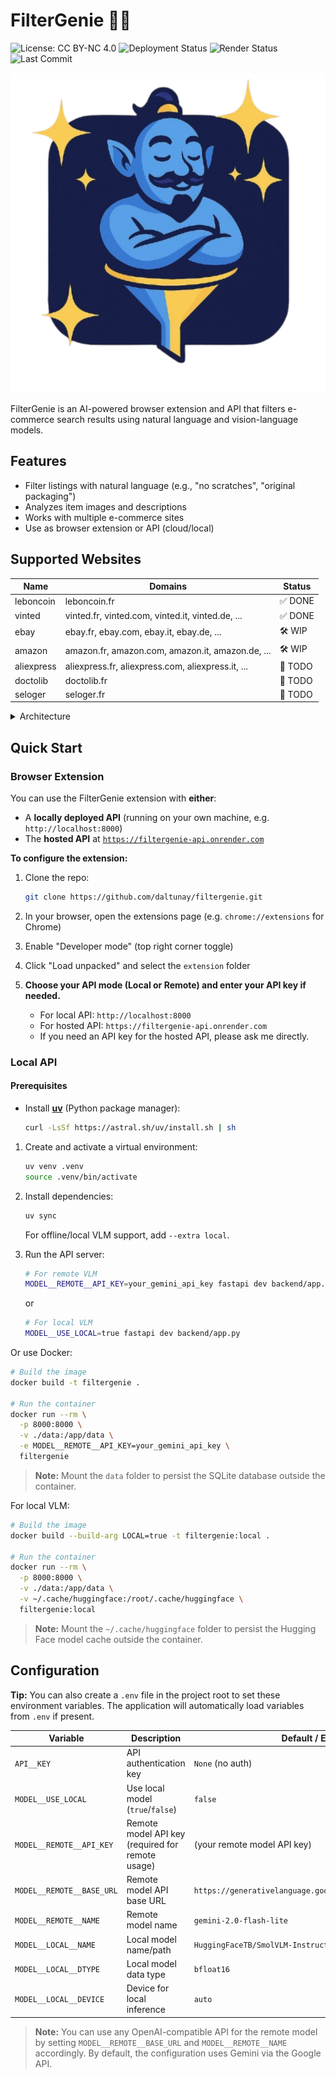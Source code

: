 # FilterGenie 🧞‍♂️

![License: CC BY-NC 4.0](https://img.shields.io/badge/license-CC--BY--NC%204.0-lightgrey?style=for-the-badge&logo=creativecommons)
![Deployment Status](https://img.shields.io/badge/deployment-in%20progress-blue?logo=github&style=for-the-badge)
![Render Status](https://img.shields.io/badge/render-update%20in%20progress-blue?logo=render&style=for-the-badge)
![Last Commit](https://img.shields.io/github/last-commit/daltunay/filtergenie?style=for-the-badge)

<p align="center">
  <img src="extension/assets/logo.png" alt="FilterGenie Logo" width="512" height="512">
</p>
FilterGenie is an AI-powered browser extension and API that filters e-commerce search results using natural language and vision-language models.

## Features

- Filter listings with natural language (e.g., "no scratches", "original packaging")
- Analyzes item images and descriptions
- Works with multiple e-commerce sites
- Use as browser extension or API (cloud/local)

## Supported Websites

| Name       | Domains                                           | Status  |
| ---------- | ------------------------------------------------- | ------- |
| leboncoin  | leboncoin.fr                                      | ✅ DONE |
| vinted     | vinted.fr, vinted.com, vinted.it, vinted.de, ...  | ✅ DONE |
| ebay       | ebay.fr, ebay.com, ebay.it, ebay.de, ...          | 🛠️ WIP  |
| amazon     | amazon.fr, amazon.com, amazon.it, amazon.de, ...  | 🛠️ WIP  |
| aliexpress | aliexpress.fr, aliexpress.com, aliexpress.it, ... | 📝 TODO |
| doctolib   | doctolib.fr                                       | 📝 TODO |
| seloger    | seloger.fr                                        | 📝 TODO |

<details>
<summary>Architecture</summary>

```mermaid
graph TD
    subgraph Client
        User["User<br>enters filters"]
        BrowserExt["Browser + Extension"]
        Website["E-commerce Website<br>(leboncoin, vinted, etc.)"]
        User -->|uses| BrowserExt
        BrowserExt <-->|interacts with| Website
    end

    subgraph "API Layer"
        API["API Service<br>(FastAPI)"]
    end

    subgraph Backend
        Scraper["Scraper<br>(BeautifulSoup)"]
        Analyzer["Analyzer"]
        VLM["Vision Language Model<br>(Remote or Local)"]

        Analyzer <-->|"process/analysis"| VLM
        Scraper -->|"structured data"| Analyzer
    end

    subgraph Storage
        DB["Database<br>(SQLite)"]
    end

    BrowserExt -->|"requests"| API
    API -->|"request scraping"| Scraper
    API -->|"request analysis"| Analyzer
    Analyzer <-->|"check/update cache"| DB
    Scraper <-->|"check/update cache"| DB
```

</details>

## Quick Start

### Browser Extension

You can use the FilterGenie extension with **either**:

- A **locally deployed API** (running on your own machine, e.g. `http://localhost:8000`)
- The **hosted API** at [`https://filtergenie-api.onrender.com`](https://filtergenie-api.onrender.com)

**To configure the extension:**

1. Clone the repo:

   ```bash
   git clone https://github.com/daltunay/filtergenie.git
   ```

2. In your browser, open the extensions page (e.g. `chrome://extensions` for Chrome)
3. Enable "Developer mode" (top right corner toggle)
4. Click "Load unpacked" and select the `extension` folder
5. **Choose your API mode (Local or Remote) and enter your API key if needed.**
   - For local API: `http://localhost:8000`
   - For hosted API: `https://filtergenie-api.onrender.com`
   - If you need an API key for the hosted API, please ask me directly.

### Local API

#### Prerequisites

- Install [**uv**](https://docs.astral.sh/uv/) (Python package manager):

  ```bash
  curl -LsSf https://astral.sh/uv/install.sh | sh
  ```

1. Create and activate a virtual environment:

   ```bash
   uv venv .venv
   source .venv/bin/activate
   ```

2. Install dependencies:

   ```bash
   uv sync
   ```

   For offline/local VLM support, add `--extra local`.

3. Run the API server:

   ```bash
   # For remote VLM
   MODEL__REMOTE__API_KEY=your_gemini_api_key fastapi dev backend/app.py
   ```

   or

   ```bash
   # For local VLM
   MODEL__USE_LOCAL=true fastapi dev backend/app.py
   ```

Or use Docker:

```bash
# Build the image
docker build -t filtergenie .

# Run the container
docker run --rm \
  -p 8000:8000 \
  -v ./data:/app/data \
  -e MODEL__REMOTE__API_KEY=your_gemini_api_key \
  filtergenie
```

> **Note:** Mount the `data` folder to persist the SQLite database outside the container.

For local VLM:

```bash
# Build the image
docker build --build-arg LOCAL=true -t filtergenie:local .

# Run the container
docker run --rm \
  -p 8000:8000 \
  -v ./data:/app/data \
  -v ~/.cache/huggingface:/root/.cache/huggingface \
  filtergenie:local
```

> **Note:** Mount the `~/.cache/huggingface` folder to persist the Hugging Face model cache outside the container.

## Configuration

**Tip:** You can also create a `.env` file in the project root to set these environment variables. The application will automatically load variables from `.env` if present.

| Variable                  | Description                                      | Default / Example                                          |
| ------------------------- | ------------------------------------------------ | ---------------------------------------------------------- |
| `API__KEY`                | API authentication key                           | `None` (no auth)                                           |
| `MODEL__USE_LOCAL`        | Use local model (`true`/`false`)                 | `false`                                                    |
| `MODEL__REMOTE__API_KEY`  | Remote model API key (required for remote usage) | (your remote model API key)                                |
| `MODEL__REMOTE__BASE_URL` | Remote model API base URL                        | `https://generativelanguage.googleapis.com/v1beta/openai/` |
| `MODEL__REMOTE__NAME`     | Remote model name                                | `gemini-2.0-flash-lite`                                    |
| `MODEL__LOCAL__NAME`      | Local model name/path                            | `HuggingFaceTB/SmolVLM-Instruct`                           |
| `MODEL__LOCAL__DTYPE`     | Local model data type                            | `bfloat16`                                                 |
| `MODEL__LOCAL__DEVICE`    | Device for local inference                       | `auto`                                                     |

> **Note:** You can use any OpenAI-compatible API for the remote model by setting `MODEL__REMOTE__BASE_URL` and `MODEL__REMOTE__NAME` accordingly. By default, the configuration uses Gemini via the Google API.
